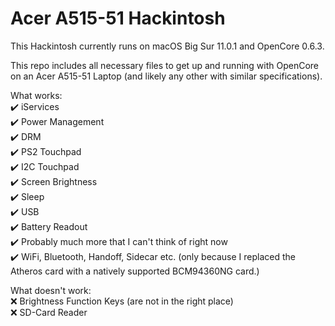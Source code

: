 # Acer A515-51 Hackintosh

This Hackintosh currently runs on macOS Big Sur 11.0.1 and OpenCore 0.6.3.

This repo includes all necessary files to get up and running with OpenCore on an Acer A515-51 Laptop (and likely any other with similar specifications).

What works:<br>
✔️ iServices<br>
✔️ Power Management<br>
✔️ DRM<br>
✔️ PS2 Touchpad<br>
✔️ I2C Touchpad<br>
✔️ Screen Brightness<br>
✔️ Sleep<br>
✔️ USB<br>
✔️ Battery Readout<br>
✔️ Probably much more that I can't think of right now<br>
✔️ WiFi, Bluetooth, Handoff, Sidecar etc. (only because I replaced the Atheros card with a natively supported BCM94360NG card.)

What doesn't work:<br>
❌ Brightness Function Keys (are not in the right place)<br>
❌ SD-Card Reader
